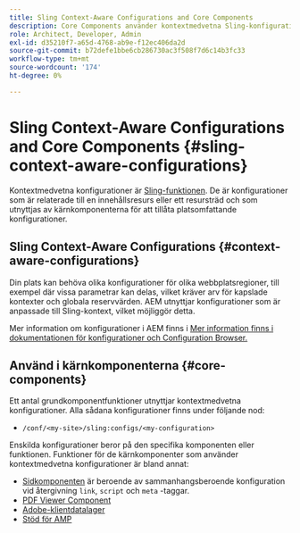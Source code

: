 ```yaml
---
title: Sling Context-Aware Configurations and Core Components
description: Core Components använder kontextmedvetna Sling-konfigurationer för vissa funktioner
role: Architect, Developer, Admin
exl-id: d35210f7-a65d-4768-ab9e-f12ec406da2d
source-git-commit: b72defe1bbe6cb286730ac3f508f7d6c14b3fc33
workflow-type: tm+mt
source-wordcount: '174'
ht-degree: 0%

---
```


# Sling Context-Aware Configurations and Core Components {#sling-context-aware-configurations}

Kontextmedvetna konfigurationer är [Sling-funktionen](https://sling.apache.org/documentation/bundles/context-aware-configuration/context-aware-configuration.html). De är konfigurationer som är relaterade till en innehållsresurs eller ett resursträd och som utnyttjas av kärnkomponenterna för att tillåta platsomfattande konfigurationer.

## Sling Context-Aware Configurations {#context-aware-configurations}

Din plats kan behöva olika konfigurationer för olika webbplatsregioner, till exempel där vissa parametrar kan delas, vilket kräver arv för kapslade kontexter och globala reservvärden. AEM utnyttjar konfigurationer som är anpassade till Sling-kontext, vilket möjliggör detta.

Mer information om konfigurationer i AEM finns i [Mer information finns i dokumentationen för konfigurationer och Configuration Browser.](https://experienceleague.adobe.com/docs/experience-manager-cloud-service/implementing/developing/configurations.html)

## Använd i kärnkomponenterna {#core-components}

Ett antal grundkomponentfunktioner utnyttjar kontextmedvetna konfigurationer. Alla sådana konfigurationer finns under följande nod:

* `/conf/<my-site>/sling:configs/<my-configuration>`

Enskilda konfigurationer beror på den specifika komponenten eller funktionen. Funktioner för de kärnkomponenter som använder kontextmedvetna konfigurationer är bland annat:

* [Sidkomponenten](https://github.com/adobe/aem-core-wcm-components/tree/main/content/src/content/jcr_root/apps/core/wcm/components/page/v3/page#loading-of-context-aware-cssjs) är beroende av sammanhangsberoende konfiguration vid återgivning `link`, `script` och `meta` -taggar.
* [PDF Viewer Component](https://github.com/adobe/aem-core-wcm-components/tree/master/content/src/content/jcr_root/apps/core/wcm/components/pdfviewer/v1/pdfviewer#context-aware-config)
* [Adobe-klientdatalager](/help/developing/data-layer/overview.md#installation-activation)
* [Stöd för AMP](https://github.com/adobe/aem-core-wcm-components/tree/master/extensions/amp)
